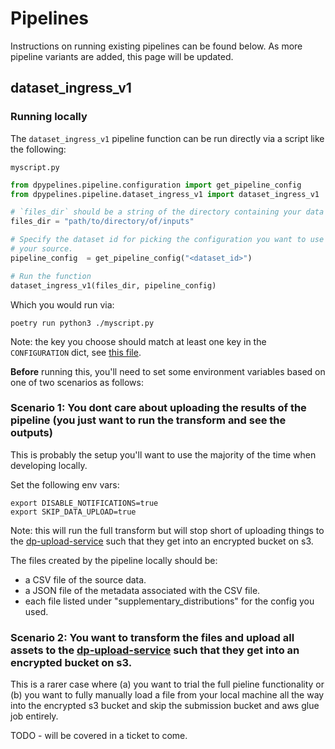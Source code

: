 # Pipelines

Instructions on running existing pipelines can be found below. As more pipeline variants are added, this page will be updated.

## dataset_ingress_v1

### Running locally

The `dataset_ingress_v1` pipeline function can be run directly via a script like the following:

`myscript.py`
```python
from dpypelines.pipeline.configuration import get_pipeline_config
from dpypelines.pipeline.dataset_ingress_v1 import dataset_ingress_v1

# `files_dir` should be a string of the directory containing your data source(s)
files_dir = "path/to/directory/of/inputs"

# Specify the dataset id for picking the configuration you want to use for
# your source.
pipeline_config  = get_pipeline_config("<dataset_id>")

# Run the function
dataset_ingress_v1(files_dir, pipeline_config)
```

Which you would run via:

```
poetry run python3 ./myscript.py
```

Note: the key you choose should match at least one key in the `CONFIGURATION` dict, see [this file](https://github.com/ONSdigital/dp-data-pipelines/blob/sandbox/dpypelines/pipeline/configuration.py).

**Before** running this, you'll need to set some environment variables based on one of two scenarios as follows:

### Scenario 1: You dont care about uploading the results of the pipeline (you just want to run the transform and see the outputs)

This is probably the setup you'll want to use the majority of the time when developing locally.

Set the following env vars:

```
export DISABLE_NOTIFICATIONS=true
export SKIP_DATA_UPLOAD=true
```

Note: this will run the full transform but will stop short of uploading things to the [dp-upload-service](https://github.com/ONSdigital/dp-upload-service) such that they get into an encrypted bucket on s3.

The files created by the pipeline locally should be:

- a CSV file of the source data.
- a JSON file of the metadata associated with the CSV file.
- each file listed under "supplementary_distributions" for the config you used.


### Scenario 2: You want to transform the files and upload all assets to the [dp-upload-service](https://github.com/ONSdigital/dp-upload-service) such that they get into an encrypted bucket on s3.

This is a rarer case where (a) you want to trial the full pieline functionality or (b) you want to fully manually load a file from your local machine all the way into the encrypted s3 bucket and skip the submission bucket and aws glue job entirely.

TODO - will be covered in a ticket to come.